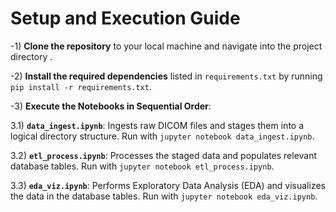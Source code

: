 # Setup and Execution Guide

-1) **Clone the repository** to your local machine and navigate into the project directory .

-2) **Install the required dependencies** listed in `requirements.txt` by running `pip install -r requirements.txt`.

-3) **Execute the Notebooks in Sequential Order**:

3.1) **`data_ingest.ipynb`**: Ingests raw DICOM files and stages them into a logical directory structure. Run with `jupyter notebook data_ingest.ipynb`. 

3.2) **`etl_process.ipynb`**: Processes the staged data and populates relevant database tables. Run with `jupyter notebook etl_process.ipynb`. 

3.3) **`eda_viz.ipynb`**: Performs Exploratory Data Analysis (EDA) and visualizes the data in the database tables. Run with `jupyter notebook eda_viz.ipynb`.


